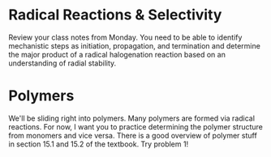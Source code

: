 # Radical Reactions & Selectivity

Review your class notes from Monday.  You need to be able to identify mechanistic steps as initiation, propagation, and termination and determine the major product of a radical halogenation reaction based on an understanding of radial stability.


# Polymers

We'll be sliding right into polymers.  Many polymers are formed via radical reactions.  For now, I want you to practice determining the polymer structure from monomers and vice versa.  There is a good overview of polymer stuff in section 15.1 and 15.2 of the textbook.  Try problem 1!

